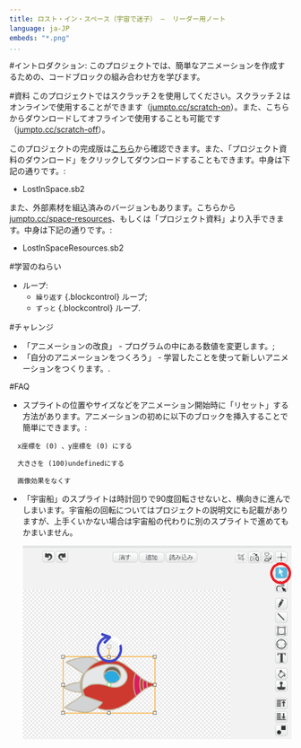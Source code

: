 ```yaml
---
title: ロスト・イン・スペース（宇宙で迷子） —  リーダー用ノート
language: ja-JP
embeds: "*.png"
...
```


#イントロダクション:
このプロジェクトでは、簡単なアニメーションを作成するための、コードブロックの組み合わせ方を学びます。

#資料
このプロジェクトではスクラッチ２を使用してください。スクラッチ２はオンラインで使用することができます（[jumpto.cc/scratch-on](http://jumpto.cc/scratch-on)）。また、こちらからダウンロードしてオフラインで使用することも可能です（[jumpto.cc/scratch-off](http://jumpto.cc/scratch-off)）。

このプロジェクトの完成版は<a href="http://scratch.mit.edu/projects/26818098/#editor">こちら</a>から確認できます。また、「プロジェクト資料のダウンロード」をクリックしてダウンロードすることもできます。中身は下記の通りです。:

+ LostInSpace.sb2

また、外部素材を組込済みのバージョンもあります。こちらから [jumpto.cc/space-resources](http://jumpto.cc/space-resources)、もしくは「プロジェクト資料」より入手できます。中身は下記の通りです。:

+ LostInSpaceResources.sb2 

#学習のねらい
+ ループ:
  + `繰り返す` {.blockcontrol} ループ;
  + `ずっと` {.blockcontrol} ループ.

#チャレンジ
+ 「アニメーションの改良」 - プログラムの中にある数値を変更します。;
+ 「自分のアニメーションをつくろう」 - 学習したことを使って新しいアニメーションをつくります。.

#FAQ
+ スプライトの位置やサイズなどをアニメーション開始時に「リセット」する方法があります。アニメーションの初めに以下のブロックを挿入することで簡単にできます。:

```blocks
  x座標を (0) 、y座標を (0) にする
```

```blocks
  大きさを (100)undefinedにする
```

```blocks
  画像効果をなくす
```

+ 「宇宙船」のスプライトは時計回りで90度回転させないと、横向きに進んでしまいます。宇宙船の回転についてはプロジェクトの説明文にも記載がありますが、上手くいかない場合は宇宙船の代わりに別のスプライトで進めてもかまいません。

  ![screenshot](space-rotate.png)